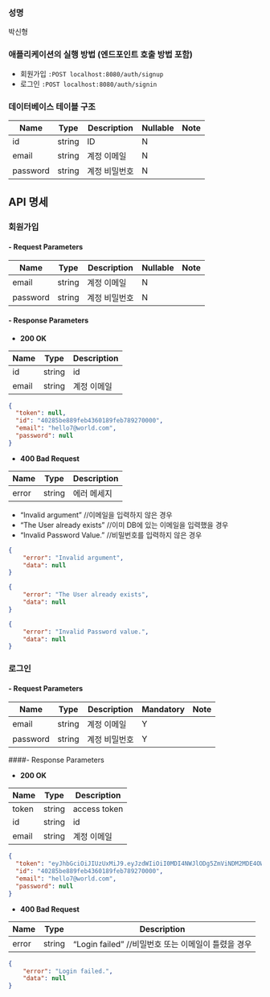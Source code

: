 ### 성명

박신형

### 애플리케이션의 실행 방법 (엔드포인트 호출 방법 포함)

- 회원가입
  `
  :POST localhost:8080/auth/signup
  `
- 로그인
`
:POST localhost:8080/auth/signin
`

### 데이터베이스 테이블 구조
| Name     | Type | Description | Nullable | Note |
|----------| --- |-----------|----------| --- |
| id       | string | ID        | N        |  |
| email    | string | 계정 이메일    | N        |  |
| password | string | 계정 비밀번호   | N        |  |

## API 명세
### 회원가입
#### - Request Parameters
| Name     | Type | Description | Nullable | Note |
|----------| --- |-----------|----------| --- |
| email    | string | 계정 이메일    | N        |  |
| password | string | 계정 비밀번호   | N        |  |

#### - Response Parameters

- **200 OK**

| Name | Type | Description |
| --- | --- |-------------|
| id | string | id          |
| email | string | 계정 이메일      |

```json
{
  "token": null,
  "id": "40285be889feb4360189feb789270000",
  "email": "hello7@world.com",
  "password": null
}
```

- **400 Bad Request**

| Name | Type | Description |
| --- | --- | --- |
| error | string | 에러 메세지
- “Invalid argument” //이메일을 입력하지 않은 경우
- “The User already exists” //이미 DB에 있는 이메일을 입력했을 경우
- “Invalid Password Value.” //비밀번호를 입력하지 않은 경우
```json
{
    "error": "Invalid argument",
    "data": null
}
```

```json
{
    "error": "The User already exists",
    "data": null
}
```

```json
{
    "error": "Invalid Password value.",
    "data": null
}
```
### 로그인
#### - Request Parameters

| Name     | Type | Description | Mandatory | Note |
|----------| ---- | --- | --- | --- |
| email    | string | 계정 이메일 | Y |  |
| password | string | 계정 비밀번호 | Y | |

####- Response Parameters

- **200 OK**

| Name | Type | Description   |
| ---- | --- |---------------|
| token | string | access token  |
| id | string | id            |
| email | string | 계정 이메일        |

```json
{
  "token": "eyJhbGciOiJIUzUxMiJ9.eyJzdWIiOiI0MDI4NWJlODg5ZmViNDM2MDE4OWZlYjc4OTI3MDAwMCIsImlzcyI6ImJvYXJkIGFwcCIsImlhdCI6MTY5MjE5NTczOSwiZXhwIjoxNjkyMjM4OTM5fQ.rkzaos_HPID1pO00lG4G4s24-n4fWH2eOEEMm8MVMMsLVr44Emo7Va_A55oMkd0DMNwuV41EjydKhcoWFuoRIw",
  "id": "40285be889feb4360189feb789270000",
  "email": "hello7@world.com",
  "password": null
}
```

- **400 Bad Request**

| Name | Type | Description                          |
| --- | --- |--------------------------------------|
| error | string | “Login failed” //비밀번호 또는 이메일이 틀렸을 경우 |

```json
{
    "error": "Login failed.",
    "data": null
}
```
